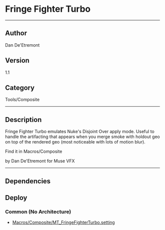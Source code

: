 # Fringe Fighter Turbo
___

## Author
Dan De'Etremont

## Version
1.1

## Category
Tools/Composite

___

## Description
<p>Fringe Fighter Turbo emulates Nuke's Disjoint Over apply mode. Useful to handle the artifacting that appears when you merge smoke with holdout geo on top of the rendered geo (most noticeable with lots of motion blur).</p>

<p>Find it in Macros/Composite</p>

by Dan De'Etremont for Muse VFX

___

## Dependencies

## Deploy

### Common (No Architecture)

<ul>
<li><a href="https://gitlab.com/WeSuckLess/Reactor/-/blob/master/Atoms/com.MuseVFX.FringeFighterTurbo/Macros/Composite/MT_FringeFighterTurbo.setting?ref_type=heads">Macros/Composite/MT_FringeFighterTurbo.setting</a></li>
</ul>
